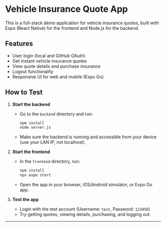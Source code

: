 # Vehicle Insurance Quote App

This is a full-stack demo application for vehicle insurance quotes, built with Expo (React Native) for the frontend and Node.js for the backend.

## Features
- User login (local and GitHub OAuth)
- Get instant vehicle insurance quotes
- View quote details and purchase insurance
- Logout functionality
- Responsive UI for web and mobile (Expo Go)

## How to Test
1. **Start the backend**
   - Go to the `backend` directory and run:
     ```bash
     npm install
     node server.js
     ```
   - Make sure the backend is running and accessible from your device (use your LAN IP, not localhost).

2. **Start the frontend**
   - In the `frontend` directory, run:
     ```bash
     npm install
     npx expo start
     ```
   - Open the app in your browser, iOS/Android simulator, or Expo Go app.

3. **Test the app**
   - Login with the test account (Username: `test`, Password: `123456`)
   - Try getting quotes, viewing details, purchasing, and logging out.

---
